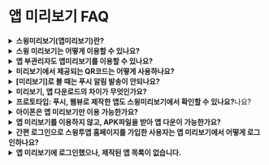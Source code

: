 # 앱 미리보기 FAQ

<details>

<summary><strong>스윙미리보기(앱미리보기)란?</strong></summary>

스윙 미리보기는 스윙투앱에서 제작한 앱을 실시간으로 확인할 수 있는 \[앱미리보기]서비스입니다.

스윙투앱 공식앱을 다운받은 뒤 – 앱미리보기 메뉴에서 – 스윙홈페이지에서 가입하신 계정으로 로그인해주세요.

앱 미리보기 페이지에서 스윙투앱에서 제작한 모든 앱 목록을 확인할 수 있어요.

앱 내에서 미리보기, 다운로드하여 핸드폰에서 직접 확인할 수 있습니다.

번거롭게 APK파일을 받아서 설치하지 않아도, 내가 제작한 앱을 실시간으로 확인할 수 있습니다!

\*특히 그동안 지원되지 않았던 아이폰에서도 앱 미리보기가 가능합니다. (다운은 안되요\~!)

★스윙 미리보기에 대한 상세 설명은 관련 매뉴얼을 확인해주시기 바랍니다.

**☞** [**앱 미리보기 이용방법 보러가기**](https://documentation.swing2app.co.kr/appguide/swingpreview)

</details>

<details>

<summary><strong>스윙 미리보기는 어떻게 이용할 수 있나요?</strong></summary>

<img src="../.gitbook/assets/앱미리보기-1.png" alt="" data-size="original">

1\)앱스토어, 플레이스토어에서 ‘스윙투앱’ 공식앱을 다운받아주세요. \*앱이 이미 설치가 되어 있다면 최신버전으로 업데이트 받아주세요

2\) 앱 실행 후 → 카테고리 상단에 \[앱미리보기] 메뉴를 선택한 뒤 스윙웹사이트 가입 계정(아이디, 비밀번호)으로 로그인해주세요.

3\) 로그인이 완료되면 앱 미리보기 페이지가 열리며, 제작한 앱 목록을 확인할 수 있습니다.

\-아이폰은 미리보기 버튼을 눌러서 확인이 가능합니다.

\-안드로이드폰에서는 앱미리보기, 앱 다운로드 모두 가능합니다.&#x20;

</details>

<details>

<summary><strong>앱 부관리자도 앱미리보기를 이용할 수 있나요?</strong></summary>

네 부관리자도 앱미리보기에서 로그인하여 앱을 확인할 수 있습니다.

로그인을 할 때는 **부관리자 아이디, 비밀번호, 앱 아이디**를 입력하시고, \[부관리자 로그인] 버튼을 선택하면 로그인 됩니다.

여기서! 아이디와 비밀번호는 앱에 가입된 아이디, 비밀번호를 넣어주시구요.

**앱 아이디는 스윙 앱제작 페이지 → 1단계 기본정보에 보시면, 앱 아이디를 확인할 수 있습니다.​**

스윙투 웹사이트에서 부관리자 로그인하는 방법과 동일하게!

부관리자 아이디, 비밀번호, 앱 아이디를 입력해서 로그인할 수 있습니다.

**\* 이미지 참고)**

<img src="../.gitbook/assets/부관리자로그인.png" alt="" data-size="original">



**앱 부관리자 설정 방법, 로그인하는 방법은 아래 매뉴얼을 참고해주세요!**

**☞** [**부관리자 설정 방법 매뉴얼**](https://documentation.swing2app.co.kr/manual/appmanage/pushmember/associate-administrator)

</details>

<details>

<summary><strong>미리보기에서 제공되는 QR코드는 어떻게 사용하나요?</strong></summary>

앱 미리보기 페이지에서 ‘QR 코드로 미리보기’ 메뉴를 확인할 수 있는데요.

해당 메뉴는 관리자로 로그인하지 않아도! **앱마다 제공되는 QR코드를 스캔하여 핸드폰에서 앱을 미리볼 수 있습니다.**

QR코드 미리보기는 일반 프로토타입으로 제작한 앱만 이용이 가능합니다. \*웹뷰, 푸시앱으로 제작한 앱은 이용 불가

**★ QR코드 이용방법**

스윙투앱 앱 실행 – 앱 미리보기 – \[QR코드로 미리보기] 버튼 선택 → 핸드폰을 해당 QR코드 이미지에 가져다 대면 제작한 앱이 핸드폰에서 미리보기로 실행됩니다.

<img src="https://wp.swing2app.co.kr/wp-content/uploads/2018/09/%EB%AF%B8%EB%A6%AC%EB%B3%B4%EA%B8%B010.png" alt="" data-size="original">

<img src="https://wp.swing2app.co.kr/wp-content/uploads/2018/09/%EC%8A%A4%EC%9C%99%EB%AF%B8%EB%A6%AC%EB%B3%B4%EA%B8%B04-1.png" alt="" data-size="original">

</details>

<details>

<summary><strong>[미리보기]로 볼 때는 푸시 알림 발송이 안되나요?</strong></summary>

네 , 앱 다운이 아니라 미리보기로 앱을 보실 때는 푸시 알림이 발송되지 않습니다.

푸시 외에도 공유기능을 이용할 수 없습니다.

(앱 공유, 게시판, 게시물, 이미지 공유 모두 안되요)

★아이폰 사용자들은 \*미리보기만 가능하기 때문에 해당 기능을 사용할 수 없음에 양해부탁드립니다.

★안드로이드 사용자들은 앱 다운로드를 선택하면, 다운 받은 앱에서는 스윙의 모든 기능을 이용할 수 있습니다.

</details>

<details>

<summary><strong>미리보기, 앱 다운로드의 차이가 무엇인가요?</strong></summary>

스윙투앱 공식앱 – \[앱미리보기] 에서 스윙 계정으로 로그인을 하면, 제작한 앱목록이 뜨구요.

앱이름 하단에 **\[미리보기], \[앱 다운로드]** 버튼을 확인할 수 있습니다.

**\* 미리보기: 앱을 다운 받지 않고, 핸드폰에서 앱을 미리보기 형식으로 바로 확인할 수 있습니다.**

**\* 앱 다운로드: 앱을 핸드폰에 직접 다운 받아 설치하여 이용합니다.**

</details>

<details>

<summary><strong>프로토타입: 푸시, 웹뷰로 제작한 앱도 스윙미리보기에서 확인할 수 있나요?</strong>나요?</summary>

안드로이드폰에서는 \[앱 다운로드]로 확인이 가능하며, **아이폰에서는 확인할 수 없습니다.**

\-안드로이드폰 프로토타입 – 푸시, 웹뷰로 제작한 앱은 스윙미리보기 \[앱 다운로드]만 가능합니다.

미리보기는 지원되지 않으며, 핸드폰에 앱을 다운받아야만 확인할 수 있습니다.

\-아이폰에서는 푸시, 웹뷰로 제작한 앱은 목록에 뜨지 않습니다.

</details>

<details>

<summary><strong>아이폰은 앱 미리보기만 이용 가능한가요?</strong></summary>

네 아이폰의 경우 앱 다운로드는 지원되지 않고, \[미리보기]를 통해서 앱을 확인할 수 있습니다.

앱미리보기 페이지에서 동일하게 스윙 계정: 관리자 아이디, 비밀번호로 로그인하면 제작한 앱목록을 확인할 수 있습니다.

**\*프로토타입: 푸시, 웹뷰로 제작한 앱은 스윙 미리보기로 이용할 수 없습니다.**

푸시, 웹뷰로 제작한 앱은 앱 다운로드만 가능하기 때문에 아이폰에서 지원이 안됩니다.

**\[아이폰 – 스윙미리보기 어플 실행화면]**\
![](https://wp.swing2app.co.kr/wp-content/uploads/2018/09/%EC%95%84%EC%9D%B4%ED%8F%B0%EB%AF%B8%EB%A6%AC%EB%B3%B4%EA%B8%B03.png)

</details>

<details>

<summary><strong>앱 미리보기를 이용하지 않고, APK파일을 받아 앱 다운이 가능한가요?</strong></summary>

&#x20;안드로이드폰 기존 앱 설치방법 – APK파일을 다운받아 설치하여 이용할 수 있습니다.

스윙미리보기를 이용하지 않고, 앱제작 시 완성되는 APK파일을 다운 받아 핸드폰에 직접 설치하여 이용할 수 있습니다.

기존 앱설치 방법과 스윙 미리보기를 함께 이용하실 수 있으니, 이용에 참고 부탁드립니다.

**\*APK파일 다운은 안드로이드폰만 가능**

</details>

<details>

<summary><strong>간편 로그인으로 스윙투앱 홈페이지를 가입한 사용자는 앱 미리보기에서 어떻게 로그인하나요?</strong></summary>

스윙투앱 가입시 간편로그인으로 진행하셨던 분들은 네이버, 구글, 페이스북 아이콘을 선택해서 로그인을 진행해주세요.

![](../.gitbook/assets/al.PNG)

**\*아이폰은 간편 로그인 기능이 제공되지 않습니다.**

간편로그인 사용자는 안드로이드폰을 이용하시거나, 아이폰 이용시 부관리자 로그인 or  QR코드로 미리보기 기능으로 이용해주세요.

</details>

<details>

<summary><strong>앱 미리보기에 로그인했으나, 제작된 앱 목록이 없습니다.</strong></summary>

&#x20;제작 완료된 앱만 미리보기 목록에 뜹니다.

따라서 리스트에 앱이 없다면, 아직 앱이 제작되지 않았을 가능성이 큽니다.

아직 앱제작을 안했다면 \[앱 제작하기] 버튼을 눌러서 제작을 해주시구요.

\[앱 제작하기]를 눌렀다면 버전관리에서 제작이 완료되었다는 상태표시를 확인하고 다시 접속해주세요. (제작시간 5분\~10분 소요)

</details>



